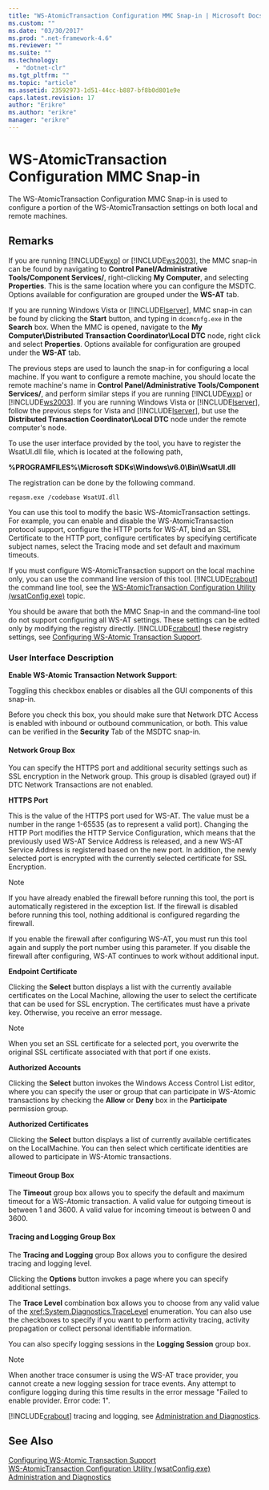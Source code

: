```yaml
---
title: "WS-AtomicTransaction Configuration MMC Snap-in | Microsoft Docs"
ms.custom: ""
ms.date: "03/30/2017"
ms.prod: ".net-framework-4.6"
ms.reviewer: ""
ms.suite: ""
ms.technology: 
  - "dotnet-clr"
ms.tgt_pltfrm: ""
ms.topic: "article"
ms.assetid: 23592973-1d51-44cc-b887-bf8b0d801e9e
caps.latest.revision: 17
author: "Erikre"
ms.author: "erikre"
manager: "erikre"
---
```

# WS-AtomicTransaction Configuration MMC Snap-in
The WS-AtomicTransaction Configuration MMC Snap-in is used to configure a portion of the WS-AtomicTransaction settings on both local and remote machines.  
  
## Remarks  
 If you are running [!INCLUDE[wxp](../../../includes/wxp-md.md)] or [!INCLUDE[ws2003](../../../includes/ws2003-md.md)], the MMC snap-in can be found by navigating to **Control Panel/Administrative Tools/Component Services/**, right-clicking **My Computer**, and selecting **Properties**. This is the same location where you can configure the MSDTC. Options available for configuration are grouped under the **WS-AT** tab.  
  
 If you are running Windows Vista or [!INCLUDE[lserver](../../../includes/lserver-md.md)], MMC snap-in can be found by clicking the **Start** button, and typing in `dcomcnfg.exe` in the **Search** box. When the MMC is opened, navigate to the **My Computer\Distributed Transaction Coordinator\Local DTC** node, right click and select **Properties**. Options available for configuration are grouped under the **WS-AT** tab.  
  
 The previous steps are used to launch the snap-in for configuring a local machine. If you want to configure a remote machine, you should locate the remote machine's name in **Control Panel/Administrative Tools/Component Services/**, and perform similar steps if you are running [!INCLUDE[wxp](../../../includes/wxp-md.md)] or [!INCLUDE[ws2003](../../../includes/ws2003-md.md)]. If you are running Windows Vista or [!INCLUDE[lserver](../../../includes/lserver-md.md)], follow the previous steps for Vista and [!INCLUDE[lserver](../../../includes/lserver-md.md)], but use the **Distributed Transaction Coordinator\Local DTC** node under the remote computer's node.  
  
 To use the user interface provided by the tool, you have to register the WsatUI.dll file, which is located at the following path,  
  
 **%PROGRAMFILES%\Microsoft SDKs\Windows\v6.0\Bin\WsatUI.dll**  
  
 The registration can be done by the following command.  
  
```Output  
regasm.exe /codebase WsatUI.dll  
```  
  
 You can use this tool to modify the basic WS-AtomicTransaction settings. For example, you can enable and disable the WS-AtomicTransaction protocol support, configure the HTTP ports for WS-AT, bind an SSL Certificate to the HTTP port, configure certificates by specifying certificate subject names, select the Tracing mode and set default and maximum timeouts.  
  
 If you must configure WS-AtomicTransaction support on the local machine only, you can use the command line version of this tool. [!INCLUDE[crabout](../../../includes/crabout-md.md)] the command line tool, see the [WS-AtomicTransaction Configuration Utility (wsatConfig.exe)](../../../docs/framework/wcf/ws-atomictransaction-configuration-utility-wsatconfig-exe.md) topic.  
  
 You should be aware that both the MMC Snap-in and the command-line tool do not support configuring all WS-AT settings. These settings can be edited only by modifying the registry directly. [!INCLUDE[crabout](../../../includes/crabout-md.md)] these registry settings, see [Configuring WS-Atomic Transaction Support](../../../docs/framework/wcf/feature-details/configuring-ws-atomic-transaction-support.md).  
  
### User Interface Description  
 **Enable WS-Atomic Transaction Network Support**:  
  
 Toggling this checkbox enables or disables all the GUI components of this snap-in.  
  
 Before you check this box, you should make sure that Network DTC Access is enabled with inbound or outbound communication, or both. This value can be verified in the **Security** Tab of the MSDTC snap-in.  
  
#### Network Group Box  
 You can specify the HTTPS port and additional security settings such as SSL encryption in the Network group. This group is disabled (grayed out) if DTC Network Transactions are not enabled.  
  
 **HTTPS Port**  
  
 This is the value of the HTTPS port used for WS-AT. The value must be a number in the range 1-65535 (as to represent a valid port). Changing the HTTP Port modifies the HTTP Service Configuration, which means that the previously used WS-AT Service Address is released, and a new WS-AT Service Address is registered based on the new port. In addition, the newly selected port is encrypted with the currently selected certificate for SSL Encryption.  
  
> [!NOTE]
>  If you have already enabled the firewall before running this tool, the port is automatically registered in the exception list. If the firewall is disabled before running this tool, nothing additional is configured regarding the firewall.  
  
 If you enable the firewall after configuring WS-AT, you must run this tool again and supply the port number using this parameter. If you disable the firewall after configuring, WS-AT continues to work without additional input.  
  
 **Endpoint Certificate**  
  
 Clicking the **Select** button displays a list with the currently available certificates on the Local Machine, allowing the user to select the certificate that can be used for SSL encryption. The certificates must have a private key. Otherwise, you receive an error message.  
  
> [!NOTE]
>  When you set an SSL certificate for a selected port, you overwrite the original SSL certificate associated with that port if one exists.  
  
 **Authorized Accounts**  
  
 Clicking the **Select** button invokes the Windows Access Control List editor, where you can specify the user or group that can participate in WS-Atomic transactions by checking the **Allow** or **Deny** box in the **Participate** permission group.  
  
 **Authorized Certificates**  
  
 Clicking the **Select** button displays a list of currently available certificates on the LocalMachine. You can then select which certificate identities are allowed to participate in WS-Atomic transactions.  
  
#### Timeout Group Box  
 The **Timeout** group box allows you to specify the default and maximum timeout for a WS-Atomic transaction. A valid value for outgoing timeout is between 1 and 3600. A valid value for incoming timeout is between 0 and 3600.  
  
#### Tracing and Logging Group Box  
 The **Tracing and Logging** group Box allows you to configure the desired tracing and logging level.  
  
 Clicking the **Options** button invokes a page where you can specify additional settings.  
  
 The **Trace Level** combination box allows you to choose from any valid value of the <xref:System.Diagnostics.TraceLevel> enumeration. You can also use the checkboxes to specify if you want to perform activity tracing, activity propagation or collect personal identifiable information.  
  
 You can also specify logging sessions in the **Logging Session** group box.  
  
> [!NOTE]
>  When another trace consumer is using the WS-AT trace provider, you cannot create a new logging session for trace events. Any attempt to configure logging during this time results in the error message "Failed to enable provider. Error code: 1".  
  
 [!INCLUDE[crabout](../../../includes/crabout-md.md)] tracing and logging, see [Administration and Diagnostics](../../../docs/framework/wcf/diagnostics/administration-and-diagnostics.md).  
  
## See Also  
 [Configuring WS-Atomic Transaction Support](../../../docs/framework/wcf/feature-details/configuring-ws-atomic-transaction-support.md)   
 [WS-AtomicTransaction Configuration Utility (wsatConfig.exe)](../../../docs/framework/wcf/ws-atomictransaction-configuration-utility-wsatconfig-exe.md)   
 [Administration and Diagnostics](../../../docs/framework/wcf/diagnostics/administration-and-diagnostics.md)